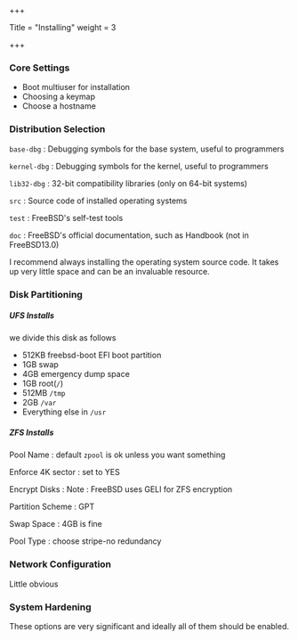 +++

Title = "Installing"
weight = 3

+++

### Core Settings

- Boot multiuser for installation
- Choosing a keymap
- Choose a hostname

### Distribution Selection

`base-dbg` : Debugging symbols for the base system, useful to programmers

`kernel-dbg` : Debugging symbols for the kernel, useful to programmers

`lib32-dbg` : 32-bit compatibility libraries (only on 64-bit systems)

`src` : Source code of installed operating systems

`test` : FreeBSD's self-test tools

`doc` : FreeBSD's official documentation, such as Handbook (not in FreeBSD13.0)

I recommend always installing the operating system source code. It takes up very little space and can be an invaluable resource.

### Disk Partitioning

##### UFS Installs

we divide this disk as follows

- 512KB freebsd-boot EFI boot partition
- 1GB swap
- 4GB emergency dump space
- 1GB root(`/`)
- 512MB `/tmp`
- 2GB `/var`
- Everything else in `/usr`

##### ZFS Installs

Pool Name : default `zpool` is ok unless you want something 	

Enforce 4K sector : set to YES

Encrypt Disks : Note : FreeBSD uses GELI for ZFS encryption

Partition Scheme : GPT

Swap Space : 4GB is fine

Pool Type : choose stripe-no redundancy

### Network Configuration

Little obvious

### System Hardening

These options are very significant and ideally all of them should be enabled.
